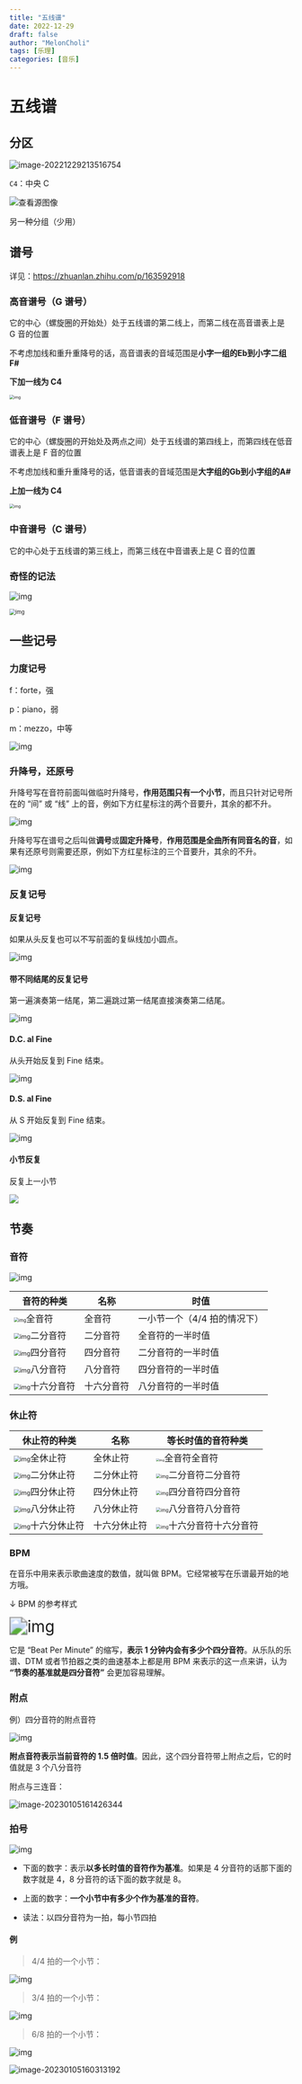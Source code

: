 ```yaml
---
title: "五线谱"
date: 2022-12-29
draft: false
author: "MelonCholi"
tags: [乐理]
categories: [音乐]
---
```


# 五线谱

## 分区

![image-20221229213516754](https://markdown-1303167219.cos.ap-shanghai.myqcloud.com/image-20221229213516754.png)

`C4`：中央 C

![查看源图像](https://markdown-1303167219.cos.ap-shanghai.myqcloud.com/v2-a18248ce6f67e48313a4304fcf1e5424_720w.jpg)

另一种分组（少用）

## 谱号

详见：https://zhuanlan.zhihu.com/p/163592918

### 高音谱号（G 谱号）

它的中心（螺旋圈的开始处）处于五线谱的第二线上，而第二线在高音谱表上是 G 音的位置

不考虑加线和重升重降号的话，高音谱表的音域范围是**小字一组的Eb到小字二组F#**

**下加一线为 C4**

<img src="https://pic3.zhimg.com/80/v2-1c0766f88f3127338a99be642811934a_1440w.webp" alt="img" style="zoom:50%;" />

### 低音谱号（F 谱号）

它的中心（螺旋圈的开始处及两点之间）处于五线谱的第四线上，而第四线在低音谱表上是 F 音的位置

不考虑加线和重升重降号的话，低音谱表的音域范围是**大字组的Gb到小字组的A#**

**上加一线为 C4**

<img src="https://pic3.zhimg.com/80/v2-7fd9f28f787f7bc14e70798018ec92d6_1440w.webp" alt="img" style="zoom:50%;" />

### 中音谱号（C 谱号）

它的中心处于五线谱的第三线上，而第三线在中音谱表上是 C 音的位置

### 奇怪的记法

![img](https://markdown-1303167219.cos.ap-shanghai.myqcloud.com/v2-3893f46286f0b538e538259a77048ab4_1440w.webp)

<img src="https://markdown-1303167219.cos.ap-shanghai.myqcloud.com/v2-8429bc073a1ab21995c903152604a9aa_1440w.webp" alt="img" style="zoom:67%;" />



## 一些记号

### 力度记号

f：forte，强

p：piano，弱

m：mezzo，中等

![img](https://pic4.zhimg.com/80/v2-e0c12fe0ffbf92df287d7ed2a99947a3_1440w.webp)

### 升降号，还原号

升降号写在音符前面叫做临时升降号，**作用范围只有一个小节**，而且只针对记号所在的 “间” 或 “线” 上的音，例如下方红星标注的两个音要升，其余的都不升。



![img](https://markdown-1303167219.cos.ap-shanghai.myqcloud.com/v2-47f96184076b831712adc9bbe3536417_1440w.webp)



升降号写在谱号之后叫做**调号**或**固定升降号**，**作用范围是全曲所有同音名的音**，如果有还原号则需要还原，例如下方红星标注的三个音要升，其余的不升。

![img](https://pic4.zhimg.com/80/v2-b45535e3273582b982106d0dd393ad4f_1440w.webp)

### 反复记号

#### 反复记号

如果从头反复也可以不写前面的复纵线加小圆点。

![img](https://markdown-1303167219.cos.ap-shanghai.myqcloud.com/v2-25182cbce6196a4173de2e3e77317357_1440w.webp)



#### 带不同结尾的反复记号

第一遍演奏第一结尾，第二遍跳过第一结尾直接演奏第二结尾。



![img](https://pic1.zhimg.com/80/v2-73d18af548088bd6de005be387c5241c_1440w.webp)



#### D.C. al Fine

从头开始反复到 Fine 结束。

![img](https://markdown-1303167219.cos.ap-shanghai.myqcloud.com/v2-4e75d7645a473f043b2f681942267a27_1440w.webp)

#### D.S. al Fine

从 S 开始反复到 Fine 结束。



![img](https://pic1.zhimg.com/80/v2-207bdd52bf86429494f1149475c061d0_1440w.webp)

#### 小节反复

反复上一小节

![](https://markdown-1303167219.cos.ap-shanghai.myqcloud.com/image-20230105141412548.png)

## 节奏

### 音符

![img](https://markdown-1303167219.cos.ap-shanghai.myqcloud.com/b999a9014c086e06fada8bd5aaaa74fe0bd1cb6f.jpeg@f_auto)

| 音符的种类                                                   | 名称       | 时值                         |
| ------------------------------------------------------------ | ---------- | ---------------------------- |
| <img src="https://markdown-1303167219.cos.ap-shanghai.myqcloud.com/3938042-a4b63a7dfe935b8b..png" alt="img" style="zoom: 50%;" />全音符 | 全音符     | 一小节一个（4/4 拍的情况下） |
| <img src="https://markdown-1303167219.cos.ap-shanghai.myqcloud.com/3938042-4e52dd7b7ecd8daa..png" alt="img" style="zoom:67%;" />二分音符 | 二分音符   | 全音符的一半时值             |
| <img src="https://markdown-1303167219.cos.ap-shanghai.myqcloud.com/3938042-442b008ebaeabf9a..png" alt="img" style="zoom:67%;" />四分音符 | 四分音符   | 二分音符的一半时值           |
| <img src="https://upload-images.jianshu.io/upload_images/3938042-c1bc1bc0afc7ec08..png?imageMogr2/auto-orient/strip%7CimageView2/2/w/100/format/webp" alt="img" style="zoom:67%;" />八分音符 | 八分音符   | 四分音符的一半时值           |
| <img src="https://markdown-1303167219.cos.ap-shanghai.myqcloud.com/3938042-bce8a480f49c63a3..png" alt="img" style="zoom:67%;" />十六分音符 | 十六分音符 | 八分音符的一半时值           |

### 休止符

| 休止符的种类                                                 | 名称         | 等长时值的音符种类                                           |
| ------------------------------------------------------------ | ------------ | ------------------------------------------------------------ |
| <img src="https://markdown-1303167219.cos.ap-shanghai.myqcloud.com/3938042-d385461cadbff414..png" alt="img" style="zoom:67%;" />全休止符 | 全休止符     | <img src="https://markdown-1303167219.cos.ap-shanghai.myqcloud.com/3938042-0f33af9e66a9c140..png" alt="img" style="zoom: 33%;" />全音符全音符 |
| <img src="https://markdown-1303167219.cos.ap-shanghai.myqcloud.com/3938042-46c8dabc0783faaf..png" alt="img" style="zoom:67%;" />二分休止符 | 二分休止符   | <img src="https://markdown-1303167219.cos.ap-shanghai.myqcloud.com/3938042-6dcb9f2b44009a88..png" alt="img" style="zoom:50%;" />二分音符二分音符 |
| <img src="https://markdown-1303167219.cos.ap-shanghai.myqcloud.com/3938042-fca4de391e5a976b..png" alt="img" style="zoom:67%;" />四分休止符 | 四分休止符   | <img src="https://markdown-1303167219.cos.ap-shanghai.myqcloud.com/3938042-74391e14f92fbd6a..png" alt="img" style="zoom:50%;" />四分音符四分音符 |
| <img src="https://markdown-1303167219.cos.ap-shanghai.myqcloud.com/3938042-9daf16e36dfe8ce7..png" alt="img" style="zoom:67%;" />八分休止符 | 八分休止符   | <img src="https://markdown-1303167219.cos.ap-shanghai.myqcloud.com/3938042-38a1a2c743995119..png" alt="img" style="zoom:50%;" />八分音符八分音符 |
| <img src="https://markdown-1303167219.cos.ap-shanghai.myqcloud.com/3938042-61acc42c8e84122b..png" alt="img" style="zoom:67%;" />十六分休止符 | 十六分休止符 | <img src="https://markdown-1303167219.cos.ap-shanghai.myqcloud.com/3938042-c13ea1c73c7e3b95..png" alt="img" style="zoom:50%;" />十六分音符十六分音符 |

### BPM

在音乐中用来表示歌曲速度的数值，就叫做 BPM。它经常被写在乐谱最开始的地方哦。

↓ BPM 的参考样式

<img src="https://markdown-1303167219.cos.ap-shanghai.myqcloud.com/3938042-b265a970032f8dd3.png" alt="img" style="zoom:200%;" />

它是 “Beat Per Minute” 的缩写，**表示 1 分钟内会有多少个四分音符**。从乐队的乐谱、DTM 或者节拍器之类的曲速基本上都是用 BPM 来表示的这一点来讲，认为 **“节奏的基准就是四分音符”** 会更加容易理解。

### 附点

例）四分音符的附点音符

![img](https://markdown-1303167219.cos.ap-shanghai.myqcloud.com/3938042-8bf1dcd38d3e4e17..png)

**附点音符表示当前音符的 1.5 倍时值**。因此，这个四分音符带上附点之后，它的时值就是 3 个八分音符



附点与三连音：

![image-20230105161426344](https://markdown-1303167219.cos.ap-shanghai.myqcloud.com/image-20230105161426344.png)

### 拍号

![img](https://markdown-1303167219.cos.ap-shanghai.myqcloud.com/3938042-80e254dab73ac92a.png)

- 下面的数字：表示**以多长时值的音符作为基准**。如果是 4 分音符的话那下面的数字就是 4，8 分音符的话下面的数字就是 8。

- 上面的数字：**一个小节中有多少个作为基准的音符**。

- 读法：以四分音符为一拍，每小节四拍

#### 例

> 4/4 拍的一个小节：

![img](https://markdown-1303167219.cos.ap-shanghai.myqcloud.com/3938042-2a758c60d5992eb3.png)

> 3/4 拍的一个小节：

![img](https://markdown-1303167219.cos.ap-shanghai.myqcloud.com/3938042-dffe9d29ba5d1159.png)

> 6/8 拍的一个小节：

![img](https://markdown-1303167219.cos.ap-shanghai.myqcloud.com/3938042-f8898d23537df4e1.png)

![image-20230105160313192](https://markdown-1303167219.cos.ap-shanghai.myqcloud.com/image-20230105160313192.png)
